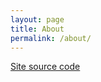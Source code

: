 ```yaml
---
layout: page
title: About
permalink: /about/
---
```


[Site source code](https://github.com/nbonnec/nbonnec.github.io)

